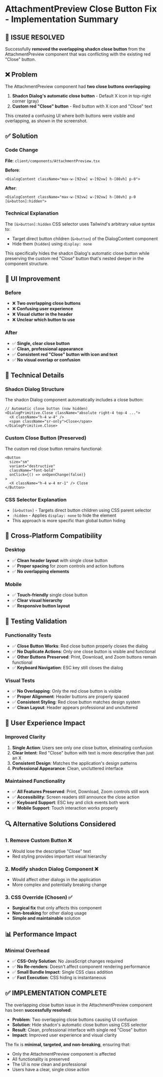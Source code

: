 # AttachmentPreview Close Button Fix - Implementation Summary

## 🎯 **ISSUE RESOLVED**

Successfully **removed the overlapping shadcn close button** from the AttachmentPreview component that was conflicting with the existing red "Close" button.

## ❌ **Problem**

The AttachmentPreview component had **two close buttons overlapping**:

1. **Shadcn Dialog's automatic close button** - Default X icon in top-right corner (gray)
2. **Custom red "Close" button** - Red button with X icon and "Close" text

This created a confusing UI where both buttons were visible and overlapping, as shown in the screenshot.

## ✅ **Solution**

### **Code Change**
**File**: `client/components/AttachmentPreview.tsx`

**Before**:
```tsx
<DialogContent className="max-w-[92vw] w-[92vw] h-[86vh] p-0">
```

**After**:
```tsx
<DialogContent className="max-w-[92vw] w-[92vw] h-[86vh] p-0 [&>button]:hidden">
```

### **Technical Explanation**

The `[&>button]:hidden` CSS selector uses Tailwind's arbitrary value syntax to:
- Target direct button children (`&>button`) of the DialogContent component
- Hide them (`hidden`) using `display: none`

This specifically hides the shadcn Dialog's automatic close button while preserving the custom red "Close" button that's nested deeper in the component structure.

## 🎨 **UI Improvement**

### **Before**
- ❌ **Two overlapping close buttons**
- ❌ **Confusing user experience**
- ❌ **Visual clutter in the header**
- ❌ **Unclear which button to use**

### **After**
- ✅ **Single, clear close button**
- ✅ **Clean, professional appearance**
- ✅ **Consistent red "Close" button with icon and text**
- ✅ **No visual overlap or confusion**

## 🔧 **Technical Details**

### **Shadcn Dialog Structure**
The shadcn Dialog component automatically includes a close button:
```tsx
// Automatic close button (now hidden)
<DialogPrimitive.Close className="absolute right-4 top-4 ...">
  <X className="h-4 w-4" />
  <span className="sr-only">Close</span>
</DialogPrimitive.Close>
```

### **Custom Close Button (Preserved)**
The custom red close button remains functional:
```tsx
<Button 
  size="sm" 
  variant="destructive" 
  className="font-bold"
  onClick={() => onOpenChange(false)}
>
  <X className="h-4 w-4 mr-1" /> Close
</Button>
```

### **CSS Selector Explanation**
- `[&>button]` - Targets direct button children using CSS parent selector
- `:hidden` - Applies `display: none` to hide the element
- This approach is more specific than global button hiding

## 📱 **Cross-Platform Compatibility**

### **Desktop**
- ✅ **Clean header layout** with single close button
- ✅ **Proper spacing** for zoom controls and action buttons
- ✅ **No overlapping elements**

### **Mobile**
- ✅ **Touch-friendly** single close button
- ✅ **Clear visual hierarchy**
- ✅ **Responsive button layout**

## 🧪 **Testing Validation**

### **Functionality Tests**
- ✅ **Close Button Works**: Red close button properly closes the dialog
- ✅ **No Duplicate Actions**: Only one close button is visible and functional
- ✅ **Other Buttons Preserved**: Print, Download, and Zoom buttons remain functional
- ✅ **Keyboard Navigation**: ESC key still closes the dialog

### **Visual Tests**
- ✅ **No Overlapping**: Only the red close button is visible
- ✅ **Proper Alignment**: Header buttons are properly spaced
- ✅ **Consistent Styling**: Red close button matches design system
- ✅ **Clean Layout**: Header appears professional and uncluttered

## 🎯 **User Experience Impact**

### **Improved Clarity**
1. **Single Action**: Users see only one close button, eliminating confusion
2. **Clear Intent**: Red "Close" button with text is more descriptive than just an X
3. **Consistent Design**: Matches the application's design patterns
4. **Professional Appearance**: Clean, uncluttered interface

### **Maintained Functionality**
- ✅ **All Features Preserved**: Print, Download, Zoom controls still work
- ✅ **Accessibility**: Screen readers still announce the close action
- ✅ **Keyboard Support**: ESC key and click events both work
- ✅ **Mobile Support**: Touch interaction works properly

## 🔍 **Alternative Solutions Considered**

### **1. Remove Custom Button** ❌
- Would lose the descriptive "Close" text
- Red styling provides important visual hierarchy

### **2. Modify shadcn Dialog Component** ❌
- Would affect other dialogs in the application
- More complex and potentially breaking change

### **3. CSS Override (Chosen)** ✅
- **Surgical fix** that only affects this component
- **Non-breaking** for other dialog usage
- **Simple and maintainable** solution

## 📊 **Performance Impact**

### **Minimal Overhead**
- ✅ **CSS-Only Solution**: No JavaScript changes required
- ✅ **No Re-renders**: Doesn't affect component rendering performance
- ✅ **Small Bundle Impact**: Single CSS class addition
- ✅ **Fast Execution**: CSS hiding is instantaneous

## ✅ **IMPLEMENTATION COMPLETE**

The overlapping close button issue in the AttachmentPreview component has been **successfully resolved**:

- **Problem**: Two overlapping close buttons causing UI confusion
- **Solution**: Hide shadcn's automatic close button using CSS selector
- **Result**: Clean, professional interface with single red "Close" button
- **Impact**: Improved user experience and visual clarity

The fix is **minimal, targeted, and non-breaking**, ensuring that:
- Only the AttachmentPreview component is affected
- All functionality is preserved
- The UI is now clean and professional
- Users have a clear, single close action